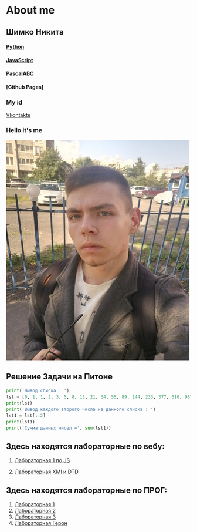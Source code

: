 # About me

## Шимко Никита
#### [Python](https://www.python.org)
#### [JavaScript](https://ru.wikipedia.org/wiki/JavaScript)
#### [PascalABC](http://pascalabc.net)
#### [Github Pages]
### My id
[Vkontakte](https://vk.com/kiwunaka)
### Hello it's me

<img src="калик.jpg" width="500" height="600" />

## Решение Задачи на Питоне

```python
print('Вывод списка : ')
lst = [0, 1, 1, 2, 3, 5, 8, 13, 21, 34, 55, 89, 144, 233, 377, 610, 987, 1597, 2584, 4181, 6765, 10946]
print(lst)
print('Вывод каждого второго числа из данного списка : ')
lst1 = lst[::2]
print(lst1)
print('Сумма данных чисел =', sum(lst1))
```

## Здесь находятся лабораторные по вебу:

1) [Лабораторная 1 по JS](Screenshot_1.png)

2) [Лабораторная XMl и DTD](https://github.com/NikitaSH-herzen/labXML)
	
##	Здесь находятся лабораторные по ПРОГ:

1) [Лабораторная 1](Lab1.py)
2) [Лабораторная 2](https://repl.it/@NikitaShimko/LR-2)
3) [Лабораторная 3](https://repl.it/@NikitaShimko/sss)
4) [Лабораторная Герон](https://github.com/NikitaSH999/ProgLabGeron)
